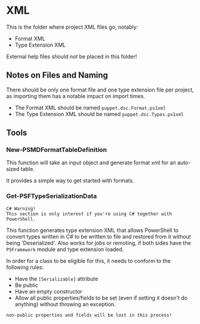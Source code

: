 # XML

This is the folder where project XML files go, notably:

- Format XML
- Type Extension XML

External help files should _not_ be placed in this folder!

## Notes on Files and Naming

There should be only one format file and one type extension file per project, as importing them has a notable impact on import times.

- The Format XML should be named `puppet.dsc.Format.ps1xml`
- The Type Extension XML should be named `puppet.dsc.Types.ps1xml`

## Tools

### New-PSMDFormatTableDefinition

This function will take an input object and generate format xml for an auto-sized table.

It provides a simple way to get started with formats.

### Get-PSFTypeSerializationData

```text
C# Warning!
This section is only interest if you're using C# together with PowerShell.
```

This function generates type extension XML that allows PowerShell to convert types written in C# to be written to file and restored from it without being 'Deserialized'. Also works for jobs or remoting, if both sides have the `PSFramework` module and type extension loaded.

In order for a class to be eligible for this, it needs to conform to the following rules:

- Have the `[Serializable]` attribute
- Be public
- Have an empty constructor
- Allow all public properties/fields to be set (even if setting it doesn't do anything) without throwing an exception.

```text
non-public properties and fields will be lost in this process!
```
